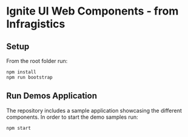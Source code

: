 # Ignite UI Web Components - from Infragistics

## Setup

From the root folder run:

```
npm install
npm run bootstrap
```

## Run Demos Application

The repository includes a sample application showcasing the different components.
In order to start the demo samples run:

```
npm start
```

